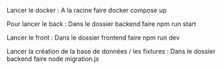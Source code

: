 Lancer le docker :
A la racine faire docker compose up

Pour lancer le back :
Dans le dossier backend faire npm run start

Lancer le front :
Dans le dossier frontend faire npm run dev

Lancer la création de la base de données / les fixtures :
Dans le dossier backend faire node migration.js